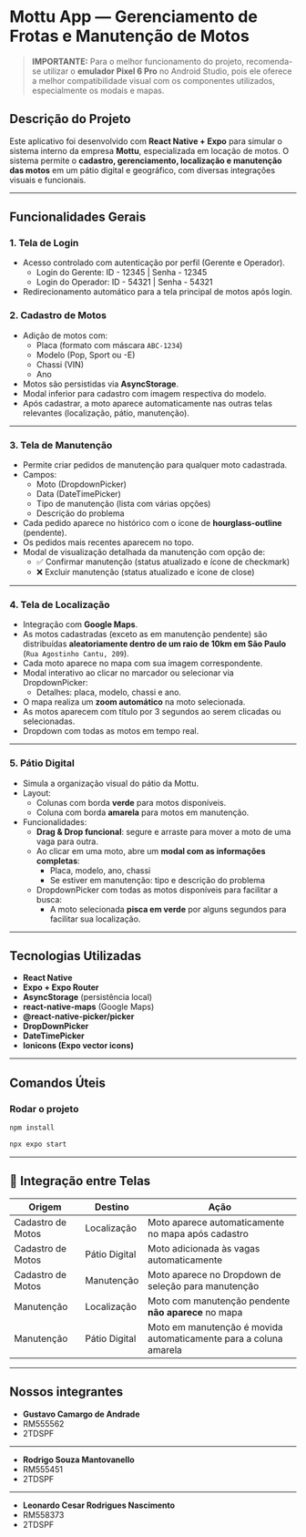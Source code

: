 # Mottu App — Gerenciamento de Frotas e Manutenção de Motos

> **IMPORTANTE:** Para o melhor funcionamento do projeto, recomenda-se utilizar o **emulador Pixel 6 Pro** no Android Studio, pois ele oferece a melhor compatibilidade visual com os componentes utilizados, especialmente os modais e mapas.

## Descrição do Projeto

Este aplicativo foi desenvolvido com **React Native + Expo** para simular o sistema interno da empresa **Mottu**, especializada em locação de motos. O sistema permite o **cadastro, gerenciamento, localização e manutenção das motos** em um pátio digital e geográfico, com diversas integrações visuais e funcionais.

---

## Funcionalidades Gerais

### **1. Tela de Login**
- Acesso controlado com autenticação por perfil (Gerente e Operador).
  - Login do Gerente: ID - 12345  |  Senha - 12345
  - Login do Operador: ID - 54321  |  Senha - 54321
- Redirecionamento automático para a tela principal de motos após login.

### **2. Cadastro de Motos**
- Adição de motos com:
  - Placa (formato com máscara `ABC-1234`)
  - Modelo (Pop, Sport ou -E)
  - Chassi (VIN)
  - Ano
- Motos são persistidas via **AsyncStorage**.
- Modal inferior para cadastro com imagem respectiva do modelo.
- Após cadastrar, a moto aparece automaticamente nas outras telas relevantes (localização, pátio, manutenção).

---

### **3. Tela de Manutenção**
- Permite criar pedidos de manutenção para qualquer moto cadastrada.
- Campos:
  - Moto (DropdownPicker)
  - Data (DateTimePicker)
  - Tipo de manutenção (lista com várias opções)
  - Descrição do problema
- Cada pedido aparece no histórico com o ícone de **hourglass-outline** (pendente).
- Os pedidos mais recentes aparecem no topo.
- Modal de visualização detalhada da manutenção com opção de:
  - ✅ Confirmar manutenção (status atualizado e ícone de checkmark)
  - ❌ Excluir manutenção (status atualizado e ícone de close)

---

### **4. Tela de Localização**
- Integração com **Google Maps**.
- As motos cadastradas (exceto as em manutenção pendente) são distribuídas **aleatoriamente dentro de um raio de 10km em São Paulo** (`Rua Agostinho Cantu, 209`).
- Cada moto aparece no mapa com sua imagem correspondente.
- Modal interativo ao clicar no marcador ou selecionar via DropdownPicker:
  - Detalhes: placa, modelo, chassi e ano.
- O mapa realiza um **zoom automático** na moto selecionada.
- As motos aparecem com título por 3 segundos ao serem clicadas ou selecionadas.
- Dropdown com todas as motos em tempo real.

---

### **5. Pátio Digital**
- Simula a organização visual do pátio da Mottu.
- Layout:
  - Colunas com borda **verde** para motos disponíveis.
  - Coluna com borda **amarela** para motos em manutenção.
- Funcionalidades:
  - **Drag & Drop funcional**: segure e arraste para mover a moto de uma vaga para outra.
  - Ao clicar em uma moto, abre um **modal com as informações completas**:
    - Placa, modelo, ano, chassi
    - Se estiver em manutenção: tipo e descrição do problema
  - DropdownPicker com todas as motos disponíveis para facilitar a busca:
    - A moto selecionada **pisca em verde** por alguns segundos para facilitar sua localização.

---

## Tecnologias Utilizadas

- **React Native**
- **Expo + Expo Router**
- **AsyncStorage** (persistência local)
- **react-native-maps** (Google Maps)
- **@react-native-picker/picker**
- **DropDownPicker**
- **DateTimePicker**
- **Ionicons (Expo vector icons)**

---

## Comandos Úteis

### Rodar o projeto
```bash
npm install
```

```bash
npx expo start
```

---

## 🧠 Integração entre Telas

| Origem            | Destino             | Ação                                                                 |
|-------------------|---------------------|----------------------------------------------------------------------|
| Cadastro de Motos | Localização         | Moto aparece automaticamente no mapa após cadastro                   |
| Cadastro de Motos | Pátio Digital       | Moto adicionada às vagas automaticamente                             |
| Cadastro de Motos | Manutenção          | Moto aparece no Dropdown de seleção para manutenção                  |
| Manutenção        | Localização         | Moto com manutenção pendente **não aparece** no mapa                 |
| Manutenção        | Pátio Digital       | Moto em manutenção é movida automaticamente para a coluna amarela    |

---

## Nossos integrantes
- **Gustavo Camargo de Andrade**
- RM555562
- 2TDSPF
-------------------------------------------
- **Rodrigo Souza Mantovanello**
- RM555451
- 2TDSPF
-------------------------------------------
- **Leonardo Cesar Rodrigues Nascimento**
- RM558373
- 2TDSPF
